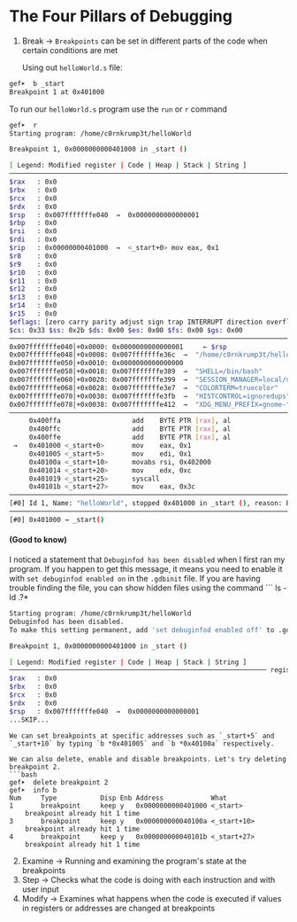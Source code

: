 # The Four Pillars of Debugging

1. Break -> `Breakpoints` can be set in different parts of the code when certain conditions are met

	Using out `helloWorld.s` file:
```bash
gef➤  b _start
Breakpoint 1 at 0x401000

```

To run our `helloWorld.s` program use the `run` or `r` command
```bash
gef➤  r
Starting program: /home/c0rnkrump3t/helloWorld 

Breakpoint 1, 0x0000000000401000 in _start ()

[ Legend: Modified register | Code | Heap | Stack | String ]
────────────────────────────────────────────────────────────────────────── registers ────
$rax   : 0x0               
$rbx   : 0x0               
$rcx   : 0x0               
$rdx   : 0x0               
$rsp   : 0x007fffffffe040  →  0x0000000000000001
$rbp   : 0x0               
$rsi   : 0x0               
$rdi   : 0x0               
$rip   : 0x00000000401000  →  <_start+0> mov eax, 0x1
$r8    : 0x0               
$r9    : 0x0               
$r10   : 0x0               
$r11   : 0x0               
$r12   : 0x0               
$r13   : 0x0               
$r14   : 0x0               
$r15   : 0x0               
$eflags: [zero carry parity adjust sign trap INTERRUPT direction overflow resume virtualx86 identification]
$cs: 0x33 $ss: 0x2b $ds: 0x00 $es: 0x00 $fs: 0x00 $gs: 0x00 
────────────────────────────────────────────────────────────────────────────── stack ────
0x007fffffffe040│+0x0000: 0x0000000000000001	 ← $rsp
0x007fffffffe048│+0x0008: 0x007fffffffe36c  →  "/home/c0rnkrump3t/helloWorld"
0x007fffffffe050│+0x0010: 0x0000000000000000
0x007fffffffe058│+0x0018: 0x007fffffffe389  →  "SHELL=/bin/bash"
0x007fffffffe060│+0x0020: 0x007fffffffe399  →  "SESSION_MANAGER=local/unix:@/tmp/.ICE-unix/2035,un[...]"
0x007fffffffe068│+0x0028: 0x007fffffffe3e7  →  "COLORTERM=truecolor"
0x007fffffffe070│+0x0030: 0x007fffffffe3fb  →  "HISTCONTROL=ignoredups"
0x007fffffffe078│+0x0038: 0x007fffffffe412  →  "XDG_MENU_PREFIX=gnome-"
──────────────────────────────────────────────────────────────────────── code:x86:64 ────
     0x400ffa                  add    BYTE PTR [rax], al
     0x400ffc                  add    BYTE PTR [rax], al
     0x400ffe                  add    BYTE PTR [rax], al
 →   0x401000 <_start+0>       mov    eax, 0x1
     0x401005 <_start+5>       mov    edi, 0x1
     0x40100a <_start+10>      movabs rsi, 0x402000
     0x401014 <_start+20>      mov    edx, 0xc
     0x401019 <_start+25>      syscall 
     0x40101b <_start+27>      mov    eax, 0x3c
──────────────────────────────────────────────────────────────────────────── threads ────
[#0] Id 1, Name: "helloWorld", stopped 0x401000 in _start (), reason: BREAKPOINT
────────────────────────────────────────────────────────────────────────────── trace ────
[#0] 0x401000 → _start()

```

#### (Good to know)
I noticed a statement that `Debuginfod has been disabled` when I first ran my program.
If you happen to get this message, it means you need to enable it with `set debuginfod enabled on` in the  `.gdbinit` file. If you are having trouble finding the file, you can show hidden files using the command ```
ls -ld .?*

```bash
Starting program: /home/c0rnkrump3t/helloWorld 
Debuginfod has been disabled.
To make this setting permanent, add 'set debuginfod enabled off' to .gdbinit.

Breakpoint 1, 0x0000000000401000 in _start ()

[ Legend: Modified register | Code | Heap | Stack | String ]
───────────────────────────────────────────────────────────────── registers ────
$rax   : 0x0               
$rbx   : 0x0               
$rcx   : 0x0               
$rdx   : 0x0               
$rsp   : 0x007fffffffe040  →  0x0000000000000001
...SKIP...
```

```
We can set breakpoints at specific addresses such as `_start+5` and `_start+10` by typing `b *0x401005` and `b *0x40100a` respectively.

We can also delete, enable and disable breakpoints. Let's try deleting breakpoint 2. 
```bash
gef➤  delete breakpoint 2
gef➤  info b
Num     Type           Disp Enb Address            What
1       breakpoint     keep y   0x0000000000401000 <_start>
	breakpoint already hit 1 time
3       breakpoint     keep y   0x000000000040100a <_start+10>
	breakpoint already hit 1 time
4       breakpoint     keep y   0x000000000040101b <_start+27>
	breakpoint already hit 1 time

```


2. Examine -> Running and examining the program's state at the breakpoints
3. Step -> Checks what the code is doing with each instruction and with user input
4. Modify -> Examines what happens when the code is executed if values in registers or addresses are changed at breakpoints
